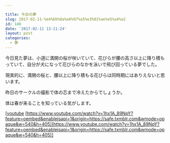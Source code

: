 ```yaml
---

title: 今日の夢
slug: 2017-02-11-%e4%bb%8a%e6%97%a5%e3%81%ae%e5%a4%a2
id: 146
date: '2017-02-11 13:11:24'
layout: post
categories:
  - 夢
---
```


今日見た夢は、小道に満開の桜が咲いていて、花びらが腰の高さ以上に降り積もっていて、自分が犬になって花びらのなかを泳いで飛び回っている夢でした。

現実的に、満開の桜と、腰以上に降り積もる花びらは同時期にはありえないと思います。

昨日のサークルの撮影で体の芯まで冷えたからでしょうか。

体は春が来ることを知っている気がします。

[[youtube](http://d.hatena.ne.jp/keyword/youtube) [https://www.youtube.com/watch?v=1hx1A_89NpY?feature=oembed&enablejsapi=1&origin=https://safe.txmblr.com&wmode=opaque&w=540&h=405](https://www.youtube.com/watch?v=1hx1A_89NpY?feature=oembed&enablejsapi=1&origin=https://safe.txmblr.com&wmode=opaque&w=540&h=405)]
